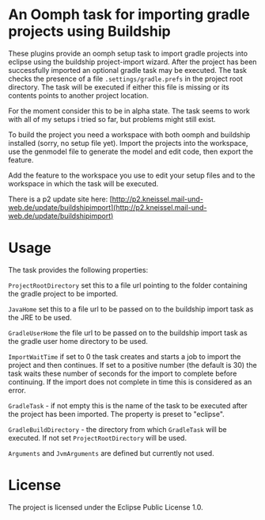 
# An Oomph task for importing gradle projects using Buildship

These plugins provide an oomph setup task to import gradle projects into eclipse using the buildship project-import wizard.
After the project has been successfully imported an optional gradle task may be executed. The task checks the presence of 
a file `.settings/gradle.prefs` in the project root directory. The task will be executed if either this file is missing
or its contents points to another project location.

For the moment consider this to be in alpha state. The task seems to work with all of my setups i tried so far, but problems might still exist.

To build the project you need a workspace with both oomph and buildship installed (sorry, no setup file yet). 
Import the projects into the workspace, use the genmodel file to generate the model and edit code, then export the feature.

Add the feature to the workspace you use to edit your setup files and to the workspace in which the task will be executed.

There is a p2 update site here: 
[http://p2.kneissel.mail-und-web.de/update/buildshipimport](http://p2.kneissel.mail-und-web.de/update/buildshipimport)


# Usage

The task provides the following properties:

`ProjectRootDirectory` set this to a file url pointing to the folder containing the gradle project to be imported. 

`JavaHome` set this to a file url to be passed on to the buildship import task as the JRE to be used.

`GradleUserHome` the file url to be passed on to the buildship import task as the gradle user home directory to be used.

`ImportWaitTime` if set to 0 the task creates and starts a job to import the project and then continues. If set to a positive number (the default is 30) the task waits these number of seconds for the import to complete before continuing. If the import does not complete in time this is considered as an error.

`GradleTask` - if not empty this is the name of the task to be executed after the project has been imported. The property is preset to "eclipse".

`GradleBuildDirectory` - the directory from which `GradleTask` will be executed. If not set `ProjectRootDirectory` will be used.

`Arguments` and `JvmArguments` are defined but currently not used.


# License

The project is licensed under the Eclipse Public License 1.0.










